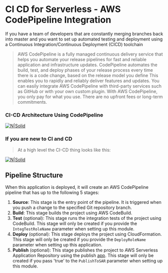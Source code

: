 # CI CD for Serverless - AWS CodePipeline Integration

 If you have a team of developers that are constantly merging branches back into master and you want to set up automated testing and deployment using a Continuous Integration/Continuous Deployment (CICD) toolchain

> AWS CodePipeline is a fully managed continuous delivery service
> that helps you automate your release pipelines for 
> fast and reliable application and infrastructure updates.
> CodePipeline automates the build, test, and deploy phases of your release process
> every time there is a code change, based on the release model you define
> This enables you to rapidly and reliably deliver features and updates.
> You can easily integrate AWS CodePipeline with third-party services such as GitHub or with your own custom plugin.
> With AWS CodePipeline, you only pay for what you use. 
> There are no upfront fees or long-term commitments.

### CI-CD Architecture Using CodePipeline

[![N|Solid](https://s3.amazonaws.com/analyzer.fmlnerd.com/img/ServerlessCICDmed.png)](https://nodesource.com/products/nsolid)

### If you are new to CI and CD 
> At a high level the CI-CD thing looks like this:

[![N|Solid](https://s3-us-west-2.amazonaws.com/assets.blog.serverless.com/cicd/cicd-process.gif)](https://nodesource.com/products/nsolid)


## Pipeline Structure

When this application is deployed, it will create an AWS CodePipeline pipeline that has up to the following 5 stages:
1. **Source**: This stage is the entry point of the pipeline. It is triggered when you push a change to the specified Git repository branch.
1. **Build**: This stage builds the project using AWS CodeBuild.
1. **Test** (optional): This stage runs the integration tests of the project using CodeBuild. This stage will only be created if you provide the `IntegTestRoleName` parameter when setting up this module.
1. **Deploy** (optional): This stage deploys the project using CloudFormation. This stage will only be created if you provide the `DeployRoleName` parameter when setting up this application.
1. **Publish** (optional): This stage publishes the project to AWS Serverless Application Repository using the publish [app](https://serverlessrepo.aws.amazon.com/applications/arn:aws:serverlessrepo:us-east-1:077246666028:applications~aws-serverless-codepipeline-serverlessrepo-publish). This stage will only be created if you pass 'true' to the `PublishToSAR` parameter when setting up this module.


